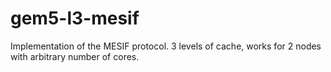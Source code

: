 # gem5-l3-mesif

Implementation of the MESIF protocol. 3 levels of cache, works for 2 nodes with arbitrary number of cores.
